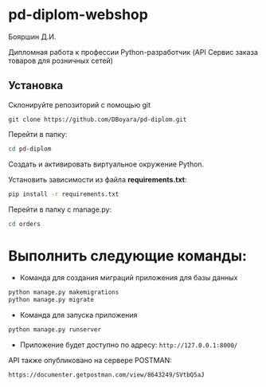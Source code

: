 # pd-diplom-webshop

Бояршин Д.И.

Дипломная работа к профессии Python-разработчик (API Сервис заказа товаров для розничных сетей)

## Установка

Склонируйте репозиторий с помощью git

    git clone https://github.com/DBoyara/pd-diplom.git

Перейти в папку:
```bash
cd pd-diplom
```
Создать и активировать виртуальное окружение Python.

Установить зависимости из файла **requirements.txt**:
```bash
pip install -r requirements.txt
```
Перейти в папку с manage.py:
```bash
cd orders
```
# Выполнить следующие команды:

* Команда для создания миграций приложения для базы данных
```bash
python manage.py makemigrations
python manage.py migrate
```

* Команда для запуска приложения
```bash
python manage.py runserver
```
* Приложение будет доступно по адресу: `http://127.0.0.1:8000/`

API также опубликовано на сервере POSTMAN:

    https://documenter.getpostman.com/view/8643249/SVtbQ5aJ
